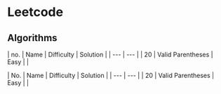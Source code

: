 # Leetcode

## Algorithms

| no.  | Name              | Difficulty | Solution  |
| --- | --- |
| 20   | Valid Parentheses | Easy       |           |

| No. | Name | Difficulty | Solution |
| --- | --- |
| 20   | Valid Parentheses | Easy       |           |
